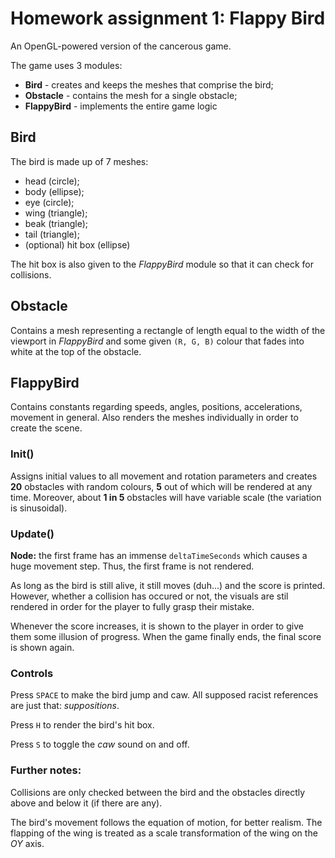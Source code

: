# Homework assignment 1: Flappy Bird
An OpenGL-powered version of the cancerous game.

The game uses 3 modules:
- **Bird** - creates and keeps the meshes that comprise the bird;
- **Obstacle** - contains the mesh for a single obstacle;
- **FlappyBird** - implements the entire game logic

## Bird
The bird is made up of 7 meshes:
- head (circle);
- body (ellipse);
- eye (circle);
- wing (triangle);
- beak (triangle);
- tail (triangle);
- (optional) hit box (ellipse)

The hit box is also given to the *FlappyBird* module so that it can check for
collisions.

## Obstacle
Contains a mesh representing a rectangle of length equal to the width of the
viewport in *FlappyBird* and some given `(R, G, B)`	colour that fades into
white at the top of the obstacle.

## FlappyBird
Contains constants regarding speeds, angles, positions, accelerations, movement
in general. Also renders the meshes individually in order to create the scene.

### Init()
Assigns initial values to all movement and rotation parameters and creates
**20** obstacles with random colours, **5** out of which will be rendered at any
time. Moreover, about **1 in 5** obstacles will have variable scale (the
variation is sinusoidal).

### Update()
**Node:** the first frame has an immense `deltaTimeSeconds` which causes a huge
movement step. Thus, the first frame is not rendered.

As long as the bird is still alive, it still moves (duh...) and the score is
printed. However, whether a collision has occured or not, the visuals are stil
rendered in order for the player to fully grasp their mistake.

Whenever the score increases, it is shown to the player in order to give them
some illusion of progress. When the game finally ends, the final score is shown
again.

### Controls
Press `SPACE` to make the bird jump and caw. All supposed racist references are
just that: *suppositions*.

Press `H` to render the bird's hit box.

Press `S` to toggle the *caw* sound on and off.

### Further notes:
Collisions are only checked between the bird and the obstacles directly above
and below it (if there are any).

The bird's movement follows the equation of motion, for better realism. The
flapping of the wing is treated as a scale transformation of the wing on the
*OY* axis.